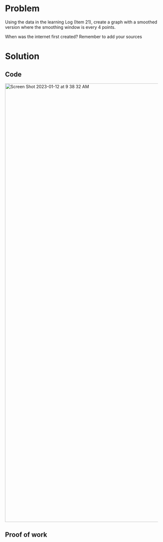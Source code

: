 # Problem
Using the data in the learning Log (Item 21), create a graph with a smoothed version where the smoothing window is every 4 points.
 
When was the internet first created? Remember to add your sources


# Solution
## Code
<img width="1440" alt="Screen Shot 2023-01-12 at 9 38 32 AM" src="https://user-images.githubusercontent.com/116609563/211958315-e4d0a228-4d4e-4588-874a-10b10cb096ab.png">


## Proof of work

